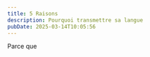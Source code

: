 ```yaml
---
title: 5 Raisons
description: Pourquoi transmettre sa langue
pubDate: 2025-03-14T10:05:56
---
```


Parce que
